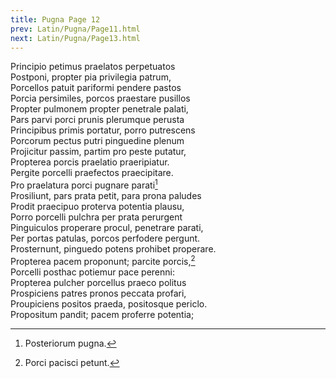 ```yaml
---
title: Pugna Page 12
prev: Latin/Pugna/Page11.html
next: Latin/Pugna/Page13.html
---
```

Principio petimus praelatos perpetuatos   
Postponi, propter pia privilegia patrum,   
Porcellos patuit pariformi pendere pastos   
Porcia persimiles, porcos praestare pusillos   
Propter pulmonem propter penetrale palati,   
Pars parvi porci prunis plerumque perusta   
Principibus primis portatur, porro putrescens   
Porcorum pectus putri pinguedine plenum   
Projicitur passim, partim pro peste putatur,   
Propterea porcis praelatio praeripiatur.   
Pergite porcelli praefectos praecipitare.   
Pro praelatura porci pugnare parati[^1]   
Prosiliunt, pars prata petit, para prona paludes   
Prodit praecipuo proterva potentia plausu,   
Porro porcelli pulchra per prata perurgent   
Pinguiculos properare procul, penetrare parati,   
Per portas patulas, porcos perfodere pergunt.   
Prosternunt, pinguedo potens prohibet properare.   
Propterea pacem proponunt; parcite porcis,[^2]   
Porcelli posthac potiemur pace perenni:   
Propterea pulcher porcellus praeco politus   
Prospiciens patres pronos peccata profari,   
Proupiciens positos praeda, positosque periclo.   
Propositum pandit; pacem proferre potentia;   

[^1]: Posteriorum pugna.
[^2]: Porci pacisci petunt.
